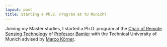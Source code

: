 ```yaml
---
layout: post
title: Starting a Ph.D. Program at TU Munich!
---
```


Joining my Master studies, I started a Ph.D. program at the [Chair of Remote Sensing Technology](https://www.asg.ed.tum.de/lmf/startseite/) of [Professor Bamler](https://www.dlr.de/eoc/desktopdefault.aspx/tabid-5242/8788_read-931/sortby-lastname/) with the Technical University of Munich advised by [Marco Körner](https://www.asg.ed.tum.de/lmf/koerner/).
